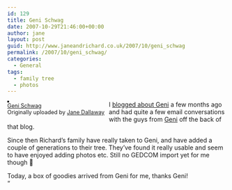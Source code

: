 ```yaml
---
id: 129
title: Geni Schwag
date: 2007-10-29T21:46:00+00:00
author: jane
layout: post
guid: http://www.janeandrichard.co.uk/2007/10/geni_schwag
permalink: /2007/10/geni_schwag/
categories:
  - General
tags:
  - family tree
  - photos
---
```

<div style="float: left; margin-right: 10px; margin-bottom: 10px;">
  <a href="http://www.flickr.com/photos/janed/1800128851/" title="photo sharing"><img src="http://farm3.static.flickr.com/2241/1800128851_5e2960cd82_m.jpg" alt="" style="border: solid 2px #000000;" /></a> <br /> <span style="font-size: 0.9em; margin-top: 0px;"> <a href="http://www.flickr.com/photos/janed/1800128851/">Geni Schwag</a> <br /> Originally uploaded by <a href="http://www.flickr.com/people/janed/">Jane Dallaway</a> </span>
</div>

I [blogged about Geni](http://www.janeandrichard.co.uk/2007/06/family_trees) a few months ago and had quite a few email conversations with the guys from [Geni](http://www.geni.com/tree) off the back of that blog.

Since then Richard&#8217;s family have really taken to Geni, and have added a couple of generations to their tree. They&#8217;ve found it really usable and seem to have enjoyed adding photos etc. Still no GEDCOM import yet for me though 🙁

Today, a box of goodies arrived from Geni for me, thanks Geni!<br clear="all" />&#8220;